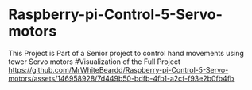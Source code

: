 # Raspberry-pi-Control-5-Servo-motors
This Project is Part of a Senior project to control hand movements using tower Servo motors
#Visualization of the Full Project
https://github.com/MrWhiteBeardd/Raspberry-pi-Control-5-Servo-motors/assets/146958928/7d449b50-bdfb-4fb1-a2cf-f93e2b0fb4fb
